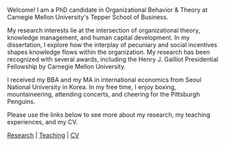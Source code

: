 Welcome! I am a PhD candidate in Organizational Behavior & Theory at Carnegie Mellon University's Tepper School of Business.

My research interests lie at the intersection of organizational theory, knowledge management, and human capital development. In my dissertation, I explore how the interplay of pecuniary and social incentives shapes knowledge flows within the organization. My research has been recognized with several awards, including the Henry J. Gailliot Presidential Fellowship by Carnegie Mellon University.

I received my BBA and my MA in international economics from Seoul National University in Korea. In my free time, I enjoy boxing, mountaineering, attending concerts, and cheering for the Pittsburgh Penguins.

Please use the links below to see more about my research, my teaching experiences, and my CV.

[Research](./research.html) | [Teaching](./teaching.html) | [CV](./CV.html)  

